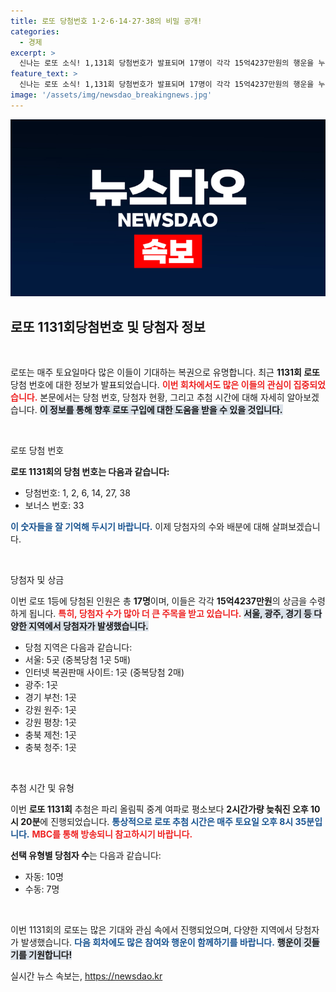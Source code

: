 ```yaml
---
title: 로또 당첨번호 1·2·6·14·27·38의 비밀 공개!
categories:
  - 경제
excerpt: >
  신나는 로또 소식! 1,131회 당첨번호가 발표되며 17명이 각각 15억4237만원의 행운을 누립니다. 당첨 지역과 방식이 궁금하다면 클릭하세요!
feature_text: >
  신나는 로또 소식! 1,131회 당첨번호가 발표되며 17명이 각각 15억4237만원의 행운을 누립니다. 당첨 지역과 방식이 궁금하다면 클릭하세요!
image: '/assets/img/newsdao_breakingnews.jpg'
---
```


<p><img src="/assets/img/newsdao_breakingnews.jpg" alt="ranknews 속보" /></p>

<h2 data-ke-size="size26">로또 1131회당첨번호 및 당첨자 정보</h2>

<p data-ke-size="size16">&nbsp;</p>

<p>로또는 매주 토요일마다 많은 이들이 기대하는 복권으로 유명합니다. 최근 <strong>1131회 로또</strong> 당첨 번호에 대한 정보가 발표되었습니다. <b><span style="color: #ee2323;">이번 회차에서도 많은 이들의 관심이 집중되었습니다.</span></b> 본문에서는 당첨 번호, 당첨자 현황, 그리고 추첨 시간에 대해 자세히 알아보겠습니다. <b><span style="background-color: #21538527;">이 정보를 통해 향후 로또 구입에 대한 도움을 받을 수 있을 것입니다.</span></b></p>

<p data-ke-size="size16">&nbsp;</p>

<p>로또 당첨 번호</p>

<p><b>로또 1131회의 당첨 번호는 다음과 같습니다:</b></p>

<ul>
    <li>당첨번호: 1, 2, 6, 14, 27, 38</li>
    <li>보너스 번호: 33</li>
</ul>

<p><b><span style="color: #1a5490;">이 숫자들을 잘 기억해 두시기 바랍니다.</span></b> 이제 당첨자의 수와 배분에 대해 살펴보겠습니다.</p>

<p data-ke-size="size16">&nbsp;</p>

<p>당첨자 및 상금</p>

<p>이번 로또 1등에 당첨된 인원은 총 <strong>17명</strong>이며, 이들은 각각 <strong>15억4237만원</strong>의 상금을 수령하게 됩니다. <b><span style="color: #ee2323;">특히, 당첨자 수가 많아 더 큰 주목을 받고 있습니다.</span></b> <b><span style="background-color: #21538527;">서울, 광주, 경기 등 다양한 지역에서 당첨자가 발생했습니다.</span></b></p>

<ul>
    <li>당첨 지역은 다음과 같습니다:</li>
    <li>서울: 5곳 (중복당첨 1곳 5매)</li>
    <li>인터넷 복권판매 사이트: 1곳 (중복당첨 2매)</li>
    <li>광주: 1곳</li>
    <li>경기 부천: 1곳</li>
    <li>강원 원주: 1곳</li>
    <li>강원 평창: 1곳</li>
    <li>충북 제천: 1곳</li>
    <li>충북 청주: 1곳</li>
</ul>

<p data-ke-size="size16">&nbsp;</p>

<p>추첨 시간 및 유형</p>

<p>이번 <strong>로또 1131회</strong> 추첨은 파리 올림픽 중계 여파로 평소보다 <strong>2시간가량 늦춰진 오후 10시 20분</strong>에 진행되었습니다. <b><span style="color: #1a5490;">통상적으로 로또 추첨 시간은 매주 토요일 오후 8시 35분입니다.</span></b> <b><span style="color: #ee2323;">MBC를 통해 방송되니 참고하시기 바랍니다.</span></b></p>

<p><b>선택 유형별 당첨자 수</b>는 다음과 같습니다:</p>

<ul>
    <li>자동: 10명</li>
    <li>수동: 7명</li>
</ul>

<p data-ke-size="size16">&nbsp;</p>

<p>이번 1131회의 로또는 많은 기대와 관심 속에서 진행되었으며, 다양한 지역에서 당첨자가 발생했습니다. <b><span style="color: #1a5490;">다음 회차에도 많은 참여와 행운이 함께하기를 바랍니다.</span></b> <b><span style="background-color: #21538527;">행운이 깃들기를 기원합니다!</span></b></p>
실시간 뉴스 속보는, <a href="https://newsdao.kr" rel="dofollow">https://newsdao.kr</a>


